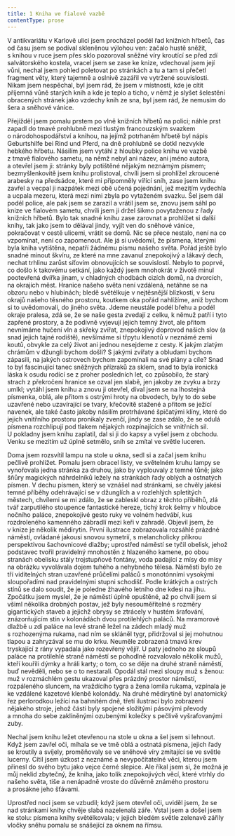 ```yaml
---
title: 1 Kniha ve fialové vazbě
contentType: prose
---
```


<section>

V antikvariátu v Karlově ulici jsem procházel podél řad knižních hřbetů, čas od času jsem se podíval skleněnou výlohou ven: začalo hustě sněžit, s knihou v ruce jsem přes sklo pozoroval sněžné víry kroutící se před zdí salvátorského kostela, vracel jsem se zase ke knize, vdechoval jsem její vůni, nechal jsem pohled poletovat po stránkách a tu a tam si přečetl fragment věty, který tajemně a oslnivě zazářil ve vytržené souvislosti. Nikam jsem nespěchal, byl jsem rád, že jsem v místnosti, kde je cítit příjemná vůně starých knih a kde je teplo a ticho, v němž je slyšet šelestění obracených stránek jako vzdechy knih ze sna, byl jsem rád, že nemusím do šera a sněhové vánice.

Přejížděl jsem pomalu prstem po vlně knižních hřbetů na polici; náhle prst zapadl do tmavé prohlubně mezi tlustým francouzským svazkem o národohospodářství a knihou, na jejímž potrhaném hřbetě byl nápis Geburtshilfe bei Rind und Pferd, na dně prohlubně se dotkl nezvykle hebkého hřbetu. Násilím jsem vytáhl z hloubky police knihu ve vazbě z tmavě fialového sametu, na němž nebyl ani název, ani jméno autora, a otevřel jsem ji: stránky byly potištěné nějakým neznámým písmem; bezmyšlenkovitě jsem knihu prolistoval, chvíli jsem si prohlížel zkroucené arabesky na předsádce, které mi připomněly vířící sníh, zase jsem knihu zavřel a vecpal ji nazpátek mezi obě učená pojednání, jež mezitím vydechla a ucpala mezeru, která mezi nimi zbyla po vytaženém svazku. Šel jsem dál podél police, ale pak jsem se zarazil a vrátil jsem se, znovu jsem sáhl po knize ve fialovém sametu, chvíli jsem ji držel šikmo povytaženou z řady knižních hřbetů. Bylo tak snadné knihu zase zarovnat a prohlížet si další knihy, tak jako jsem to dělával jindy, vyjít ven do sněhové vánice, pokračovat v cestě ulicemi, vrátit se domů. Nic se přece nestalo, není na co vzpomínat, není co zapomenout. Ale já si uvědomil, že písmena, kterými byla kniha vytištěna, nepatří žádnému písmu našeho světa. Pořád ještě bylo snadné minout škvíru, ze které na mne zavanul znepokojivý a lákavý dech, nechat trhlinu zarůst síťovím obnovujících se souvislostí. Nebylo to poprvé, co došlo k takovému setkání, jako každý jsem mnohokrát v životě minul pootevřená dvířka jinam, v chladných chodbách cizích domů, na dvorcích, na okrajích měst. Hranice našeho světa není vzdálená, netáhne se na obzoru nebo v hlubinách; bledě světélkuje v nejtěsnější blízkosti, v šeru okrajů našeho těsného prostoru, koutkem oka pořád nahlížíme, aniž bychom si to uvědomovali, do jiného světa. Jdeme neustále podél břehu a podél okraje pralesa, zdá se, že se naše gesta zvedají z celku, k němuž patří i tyto zapřené prostory, a že podivně vyjevují jejich temný život, ale přitom nevnímáme hučení vln a skřeky zvířat, znepokojivý doprovod našich slov (a snad jejich tajné rodiště), nevšímáme si třpytu klenotů v neznámé zemi koutů, obvykle za celý život ani jednou nesejdeme z cesty. K jakým zlatým chrámům v džungli bychom došli? S jakými zvířaty a obludami bychom zápasili, na jakých ostrovech bychom zapomínali na své plány a cíle? Snad to byl fascinující tanec sněžných přízraků za sklem, snad to byla ironická láska k osudu rodící se z proher posledních let, co způsobilo, že starý strach z překročení hranice se ozval jen slabě, jen jakoby ze zvyku a brzy umlkl; vytáhl jsem knihu a znovu ji otevřel, díval jsem se na lhostejná písmenka, oblá, ale přitom s ostrými hroty na obvodech, byly to do sebe uzavřené nebo uzavírající se tvary, křečovitě stažené a přitom se ježící navenek, ale také často jakoby násilím protrhávané špičatými klíny, které do jejich vnitřního prostoru pronikaly zvenčí, jindy se zase zdálo, že se odulá písmena rozchlipují pod tlakem nějakých rozpínajících se vnitřních sil. U pokladny jsem knihu zaplatil, dal si ji do kapsy a vyšel jsem z obchodu. Venku se mezitím už úplně setmělo, sníh se zmítal ve světle luceren.

Doma jsem rozsvítil lampu na stole u okna, sedl si a začal jsem knihu pečlivě prohlížet. Pomalu jsem obracel listy, ve světelném kruhu lampy se vynořovala jedna stránka za druhou, jako by vyplouvaly z temné tůně; jako šňůry magických náhrdelníků ležely na stránkách řady oblých a ostnatých písmen. V dechu písmen, který se vznášel nad stránkami, se chvěly jakési temné příběhy odehrávající se v džunglích a v rozlehlých spletitých městech, chvílemi se mi zdálo, že se zableskl obraz z těchto příběhů, zlá tvář zarputilého stoupence fantastické hereze, tichý krok šelmy v hloubce nočního paláce, znepokojivé gesto ruky ve volném hedvábí, kus rozdroleného kamenného zábradlí mezi keři v zahradě. Objevil jsem, že v knize je několik mědirytin. První ilustrace zobrazovala rozsáhlé prázdné náměstí, ovládané jakousi snovou symetrií, s melancholicky příkrou perspektivou šachovnicové dlažby; uprostřed náměstí se tyčil obelisk, jehož podstavec tvořil pravidelný mnohostěn z hlazeného kamene, po obou stranách obelisku stály trojstupňové fontány, voda padající z mísy do mísy na obrázku vyvolávala dojem tuhého a nehybného tělesa. Náměstí bylo ze tří viditelných stran uzavřené průčelími paláců s monotónními vysokými sloupořadími nad pravidelnými stupni schodišť. Podle krátkých a ostrých stínů se dalo soudit, že je poledne žhavého letního dne kdesi na jihu. Zpočátku jsem myslel, že je náměstí úplně opuštěné, až po chvíli jsem si všiml několika drobných postav, jež byly nesouměřitelné s rozměry gigantických staveb a jejichž obrysy se ztrácely v hustém šrafování, znázorňujícím stín v kolonádách dvou protilehlých paláců. Na mramorové dlažbě u zdi paláce na levé straně ležel na zádech mladý muž s rozhozenýma rukama, nad ním se skláněl tygr, přidržoval si jej mohutnou tlapou a zahryzával se mu do krku. Neuměle zobrazená tmavá krev tryskající z rány vypadala jako rozevřený vějíř. U paty jednoho ze sloupů paláce na protilehlé straně náměstí se pohodlně rozvalovalo několik mužů, kteří kouřili dýmky a hráli karty; o tom, co se děje na druhé straně náměstí, buď nevěděli, nebo se o to nestarali. Opodál stál mezi sloupy muž s ženou: muž v rozmáchlém gestu ukazoval přes prázdný prostor náměstí, rozpáleného sluncem, na vraždícího tygra a žena lomila rukama, vzpínala je ke vzdálené kazetové klenbě kolonády. Na druhé mědirytině byl anatomický řez perlorodkou ležící na bahnitém dně, třetí ilustrací bylo zobrazení nějakého stroje, jehož části byly spojené složitými pásovými převody a mnoha do sebe zaklíněnými ozubenými kolečky s pečlivě vyšrafovanými zuby.

Nechal jsem knihu ležet otevřenou na stole u okna a šel jsem si lehnout. Když jsem zavřel oči, míhala se ve tmě oblá a ostnatá písmena, jejich řady se kroutily a svíjely, proměňovaly se ve sněhové víry zmítající se ve světle lucerny. Cítil jsem úzkost z neznámé a nevypočitatelné věci, kterou jsem přinesl do svého bytu jako vejce černé slepice. Ale říkal jsem si, že možná je můj neklid zbytečný, že kniha, jako tolik znepokojivých věcí, které vtrhly do našeho světa, tiše a nenápadně vroste do důvěrně známého prostoru a prosákne jeho šťávami.

Uprostřed noci jsem se vzbudil; když jsem otevřel oči, uviděl jsem, že se nad stránkami knihy chvěje slabá nazelenalá záře. Vstal jsem a došel jsem ke stolu: písmena knihy světélkovala; v jejich bledém světle zelenavě zářily vločky sněhu pomalu se snášející za oknem na římsu.

</section>
